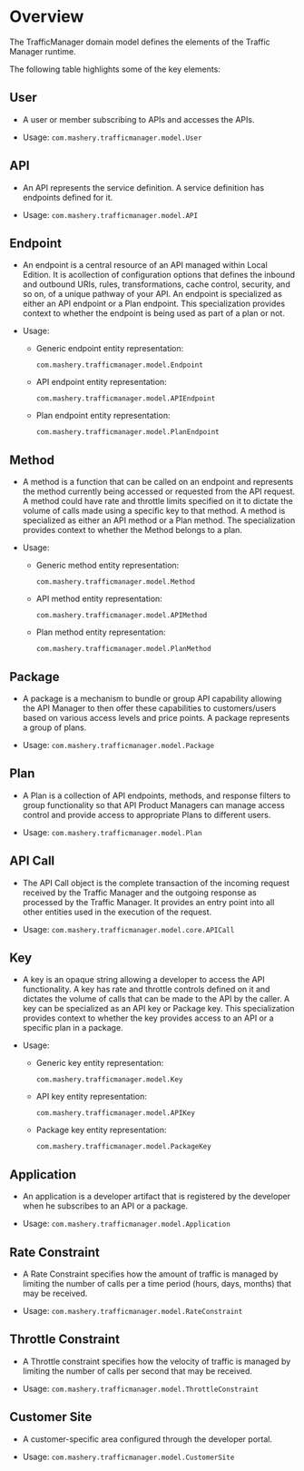 ﻿---
sidebar_position: 1
---

# Overview

<head>
  <meta name="guidename" content="API Management"/>
  <meta name="context" content="GUID-3ae4adbc-e5e6-4a98-95bd-f2713253156c"/>
</head>

The TrafficManager domain model defines the elements of the Traffic Manager runtime. 

The following table highlights some of the key elements:

## User

- A user or member subscribing to APIs and accesses the APIs. 

- Usage: `com.mashery.trafficmanager.model.User`

## API

- An API represents the service definition. A service definition has endpoints defined for it. 

- Usage: `com.mashery.trafficmanager.model.API`

## Endpoint

-  An endpoint is a central resource of an API managed within Local Edition. It is acollection of configuration options that defines the inbound and outbound URIs, rules, transformations, cache control, security, and so on, of a unique pathway of your API. An endpoint is specialized as either an API endpoint or a Plan endpoint. This specialization provides context to whether the endpoint is being used as part
of a plan or not.

- Usage:

  - Generic endpoint entity representation: 

    `com.mashery.trafficmanager.model.Endpoint`

  - API endpoint entity representation: 

    `com.mashery.trafficmanager.model.APIEndpoint`

  - Plan endpoint entity representation: 

    `com.mashery.trafficmanager.model.PlanEndpoint`

## Method

- A method is a function that can be called on an endpoint and represents the method currently being accessed or requested from the API request. A method could have rate and throttle limits specified on it to dictate the volume of calls made using a specific key to that method. A method is specialized as either an API method or a Plan method. The specialization provides context to whether the Method belongs to a plan.

- Usage:

  - Generic method entity representation: 

    `com.mashery.trafficmanager.model.Method`

  - API method entity representation: 

    `com.mashery.trafficmanager.model.APIMethod`

  - Plan method entity representation: 

    `com.mashery.trafficmanager.model.PlanMethod`

## Package

- A package is a mechanism to bundle or group API capability allowing the API Manager to then offer these capabilities to customers/users based on various access levels and price points. A package represents a group of plans. 

- Usage: `com.mashery.trafficmanager.model.Package`

## Plan

- A Plan is a collection of API endpoints, methods, and response filters to group functionality so that API Product Managers can manage access control and provide access to appropriate Plans to different users.

- Usage: `com.mashery.trafficmanager.model.Plan`

## API Call

- The API Call object is the complete transaction of the incoming request received by the Traffic Manager and the outgoing response as processed by the Traffic Manager. It provides an entry point into all other entities used in the execution of the request. 

- Usage: `com.mashery.trafficmanager.model.core.APICall`

## Key

- A key is an opaque string allowing a developer to access the API functionality. A key has rate and throttle controls defined on it and dictates the volume of calls that can be made to the API by the caller. A key can be specialized as an API key or Package key. This specialization provides context to whether the key provides access to an API or a specific plan in a package.

- Usage:

  - Generic key entity representation: 

    `com.mashery.trafficmanager.model.Key`

  - API key entity representation: 

    `com.mashery.trafficmanager.model.APIKey`

  - Package key entity representation: 

    `com.mashery.trafficmanager.model.PackageKey`

## Application

- An application is a developer artifact that is registered by the developer when he subscribes to an API or a package.

- Usage: `com.mashery.trafficmanager.model.Application`

## Rate Constraint

- A Rate Constraint specifies how the amount of traffic is managed by limiting the number of calls per a time period (hours, days, months) that may be received.

- Usage: `com.mashery.trafficmanager.model.RateConstraint`

## Throttle Constraint

- A Throttle constraint specifies how the velocity of traffic is managed by limiting the number of calls per second that may be received. 

- Usage: `com.mashery.trafficmanager.model.ThrottleConstraint`

## Customer Site

- A customer-specific area configured through the developer portal.

- Usage: `com.mashery.trafficmanager.model.CustomerSite`
